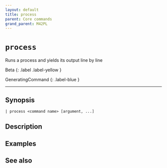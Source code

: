 ```yaml
---
layout: default
title: process
parent: Core commands
grand_parent: M42PL
---
```


# `process`

Runs a process and yields its output line by line

Beta
{: .label .label-yellow }

GeneratingCommand
{: .label-blue }

---



## Synopsis

```shell
| process <command name> [argument, ...]
```


## Description

## Examples

## See also

